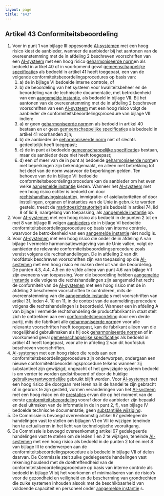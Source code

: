 ```yaml
---
layout: page
title: "a43"
---
```


## Artikel 43 Conformiteitsbeoordeling

1. Voor in punt 1 van bijlage III opgesomde [AI-systemen](a3.md#^ai-systeem) met een hoog risico kiest de aanbieder, wanneer de aanbieder bij het aantonen van de overeenstemming met de in afdeling 2 beschreven voorschriften van een [AI-systeem](a3.md#^ai-systeem) met een hoog risico [geharmoniseerde norm](a3.md#^hnorm)en als bedoeld in artikel 40 of in voorkomend geval [gemeenschappelijke specificatie](a3.md#^gespec)s als bedoeld in artikel 41 heeft toegepast, een van de volgende conformiteitsbeoordelingsprocedures op basis van:
	1. a) de in bijlage VI bedoelde interne controle, of
	2. b) de beoordeling van het systeem voor kwaliteitsbeheer en de beoordeling van de technische documentatie, met betrokkenheid van een [aangemelde instantie](a3.md#^aanins), als bedoeld in bijlage VII.
   Bij het aantonen van de overeenstemming met de in afdeling 2 beschreven voorschriften van een [AI-systeem](a3.md#^ai-systeem) met een hoog risico volgt de aanbieder de conformiteitsbeoordelingsprocedure van bijlage VII indien:
   1. a) er geen [geharmoniseerde norm](a3.md#^hnorm)en als bedoeld in artikel 40 bestaan en er geen [gemeenschappelijke specificatie](a3.md#^gespec)s als bedoeld in artikel 41 voorhanden zijn;
   2. b) de aanbieder de [geharmoniseerde norm](a3.md#^hnorm) niet of slechts gedeeltelijk heeft toegepast;
   3. c) de in punt a) bedoelde [gemeenschappelijke specificatie](a3.md#^gespec)s bestaan, maar de aanbieder deze niet heeft toegepast;
   4. d) een of meer van de in punt a) bedoelde [geharmoniseerde norm](a3.md#^hnorm)en met beperkingen zijn bekendgemaakt, en alleen met betrekking tot het deel van de norm waarvoor de beperkingen gelden.
   Ten behoeve van de in bijlage VII bedoelde conformiteitsbeoordelingsprocedure kan de aanbieder om het even welke [aangemelde instantie](a3.md#^aanins) kiezen. Wanneer het [AI-systeem](a3.md#^ai-systeem) met een hoog risico echter is bedoeld om door [rechtshandhavingsinstantie](a3.md#^rhi)s, immigratie- of asielautoriteiten of door instellingen, organen of instanties van de Unie in gebruik te worden gesteld, treedt de [markttoezichtautoriteit](a3.md#^mta) als bedoeld in artikel 74, lid 8 of lid 9, naargelang van toepassing, als [aangemelde instantie](a3.md#^aanins) op.
2. Voor [AI-systemen](a3.md#^ai-systeem) met een hoog risico als bedoeld in de punten 2 tot en met 8 van bijlage III volgen [aanbieders](a3.md#^aanbieder) de in bijlage VI bedoelde conformiteitsbeoordelingsprocedure op basis van interne controle, waarvoor de betrokkenheid van een [aangemelde instantie](a3.md#^aanins) niet nodig is.
3. Voor [AI-systemen](a3.md#^ai-systeem) met een hoog risico die onder de in afdeling A van bijlage I vermelde harmonisatiewetgeving van de Unie vallen, volgt de aanbieder de relevante conformiteitsbeoordelingsprocedure zoals vereist volgens die rechtshandelingen. De in afdeling 2 van dit hoofdstuk beschreven voorschriften zijn van toepassing op die [AI-systemen](a3.md#^ai-systeem) met een hoog risico en maken deel uit van die beoordeling. De punten 4.3, 4.4, 4.5 en de vijfde alinea van punt 4.6 van bijlage VII zijn eveneens van toepassing.
   Voor die beoordeling hebben [aangemelde instantie](a3.md#^aanins) s die volgens die rechtshandelingen zijn aangemeld het recht de conformiteit van de [AI-systemen](a3.md#^ai-systeem) met een hoog risico met de in afdeling 2 beschreven voorschriften te controleren, mits de overeenstemming van die [aangemelde instantie](a3.md#^aanins) s met voorschriften van artikel 31, leden 4, 10 en 11, in de context van de aanmeldingsprocedure volgens die rechtshandelingen is beoordeeld.
   Wanneer een in afdeling A van bijlage I vermelde rechtshandeling de productfabrikant in staat stelt zich te onttrekken aan een [conformiteitsbeoordeling](a3.md#^conformiteitsbeoordeling) door een derde partij, mits die fabrikant alle [geharmoniseerde norm](a3.md#^hnorm)en voor alle relevante voorschriften heeft toegepast, kan de fabrikant alleen van die mogelijkheid gebruikmaken als hij ook [geharmoniseerde norm](a3.md#^hnorm)en of in voorkomend geval [gemeenschappelijke specificatie](a3.md#^gespec)s als bedoeld in artikel 41 heeft toegepast, voor alle in afdeling 2 van dit hoofdstuk beschreven voorschriften.
4. [AI-systemen](a3.md#^ai-systeem) met een hoog risico die reeds aan een conformiteitsbeoordelingsprocedure zijn onderworpen, ondergaan een nieuwe conformiteitsbeoordelingsprocedure telkens wanneer zij substantieel zijn gewijzigd, ongeacht of het gewijzigde systeem bedoeld is om verder te worden gedistribueerd of door de huidige [gebruiksverantwoordelijke](a3.md#^gebruiksverantwoordelijke) gebruikt blijft worden.
   Voor [AI-systemen](a3.md#^ai-systeem) met een hoog risico die doorgaan met leren na in de handel te zijn gebracht of in gebruik te zijn gesteld, vormen veranderingen van het [AI-systeem](a3.md#^ai-systeem) met een hoog risico en de [prestaties](a3.md#^prestaties) ervan die op het moment van de eerste [conformiteitsbeoordeling](a3.md#^conformiteitsbeoordeling) vooraf door de aanbieder zijn bepaald en deel uitmaken van de informatie in de in punt 2, f), van bijlage IV bedoelde technische documentatie, geen [substantiële wijziging](a3.md#^wijz).
5. De Commissie is bevoegd overeenkomstig artikel 97 gedelegeerde handelingen vast te stellen om bijlagen VI en VII te wijzigen teneinde hen te actualiseren in het licht van technologische vooruitgang.
6. De Commissie is bevoegd overeenkomstig artikel 97 gedelegeerde handelingen vast te stellen om de leden 1 en 2 te wijzigen, teneinde [AI-systemen](a3.md#^ai-systeem) met een hoog risico als bedoeld in de punten 2 tot en met 8 van bijlage III te onderwerpen aan de conformiteitsbeoordelingsprocedure als bedoeld in bijlage VII of delen daarvan. De Commissie stelt zulke gedelegeerde handelingen vast rekening houdend met de doeltreffendheid van de conformiteitsbeoordelingsprocedure op basis van interne controle als bedoeld in bijlage VI bij het voorkomen of minimaliseren van de risico’s voor de gezondheid en veiligheid en de bescherming van grondrechten die zulke systemen inhouden alsook met de beschikbaarheid van voldoende capaciteit en personeel onder [aangemelde instantie](a3.md#^aanins) s.